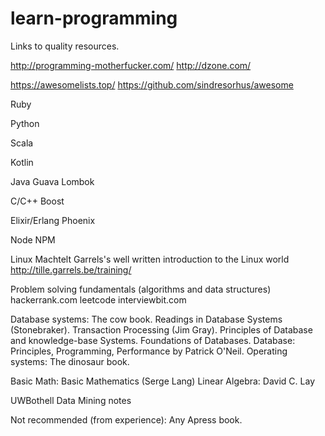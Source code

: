 # learn-programming
Links to quality resources.


http://programming-motherfucker.com/
http://dzone.com/

https://awesomelists.top/
https://github.com/sindresorhus/awesome

Ruby

Python

Scala

Kotlin

Java
Guava
Lombok

C/C++
Boost

Elixir/Erlang
Phoenix

Node
NPM



Linux
Machtelt Garrels's well written introduction to the Linux world
http://tille.garrels.be/training/

Problem solving fundamentals (algorithms and data structures)
hackerrank.com
leetcode
interviewbit.com


Database systems: The cow book. Readings in Database Systems (Stonebraker). Transaction Processing (Jim Gray). Principles of Database and knowledge-base Systems. Foundations of Databases. Database: Principles, Programming, Performance by Patrick O'Neil.
Operating systems: The dinosaur book.

Basic Math: Basic Mathematics (Serge Lang)
Linear Algebra: David C. Lay

UWBothell Data Mining notes

Not recommended (from experience): Any Apress book.
